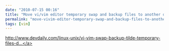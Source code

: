 ```yaml
---
date: "2010-07-15 00:16"
title: "Move vi/vim editor temporary swap and backup files to another directory | devdaily.com"
permalink: "move-vivim-editor-temporary-swap-and-backup-files-to-another-directory-devdaily-com"
tags: [vim]
---
```


<a href="http://www.devdaily.com/linux-unix/vi-vim-swap-backup-tilde-temporary-files-directory-move">http://www.devdaily.com/linux-unix/vi-vim-swap-backup-tilde-temporary-files-d...</a>

